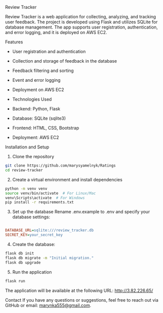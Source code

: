 Review Tracker

Review Tracker is a web application for collecting, analyzing, and tracking user feedback. The project is developed using Flask and utilizes SQLite for database management. The app supports user registration, authentication, and error logging, and it is deployed on AWS EC2.

Features
- User registration and authentication
- Collection and storage of feedback in the database
- Feedback filtering and sorting
- Event and error logging
- Deployment on AWS EC2
- Technologies Used

- Backend: Python, Flask
- Database: SQLite (sqlite3)
- Frontend: HTML, CSS, Bootstrap
- Deployment: AWS EC2

Installation and Setup

1. Clone the repository
```bash
git clone https://github.com/marysyamelnyk/Ratings 
cd review-tracker  
```

2. Create a virtual environment and install dependencies
```bash
python -m venv venv  
source venv/bin/activate  # For Linux/Mac  
venv\Scripts\activate  # For Windows  
pip install -r requirements.txt  
```

3. Set up the database
Rename .env.example to .env and specify your database settings:
```ini

DATABASE_URL=sqlite:///review_tracker.db  
SECRET_KEY=your_secret_key
```

4. Create the database:
```bash
flask db init  
flask db migrate -m "Initial migration."  
flask db upgrade  
```

5. Run the application
```bash
flask run  
```

The application will be available at the following URL:
http://3.82.226.65/

Contact
If you have any questions or suggestions, feel free to reach out via GitHub or email: marynka555@gmail.com.